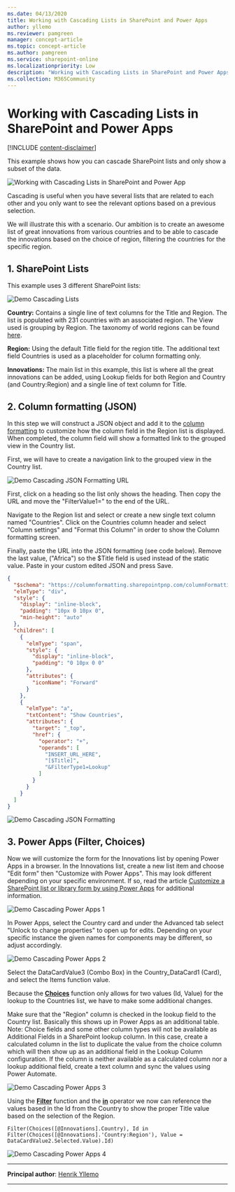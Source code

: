 ```yaml
---
ms.date: 04/13/2020
title: Working with Cascading Lists in SharePoint and Power Apps
author: yllemo
ms.reviewer: pamgreen
manager: concept-article
ms.topic: concept-article
ms.author: pamgreen
ms.service: sharepoint-online
ms.localizationpriority: Low
description: "Working with Cascading Lists in SharePoint and Power Apps"
ms.collection: M365Community
---
```


# Working with Cascading Lists in SharePoint and Power Apps

[!INCLUDE [content-disclaimer](includes/content-disclaimer.md)]

This example shows how you can cascade SharePoint lists and only show a subset of the data.

![Working with Cascading Lists in SharePoint and Power App](media/working-with-cascading-lists-in-sharepoint-and-powerapps/demo-cascading-lists-in-sharepoint.gif)

Cascading is useful when you have several lists that are related to each other and you only want to see the relevant options based on a previous selection.

We will illustrate this with a scenario. Our ambition is to create an awesome list of great innovations from various countries and to be able to cascade the innovations based on the choice of region, filtering the countries for the specific region.

## 1. SharePoint Lists

This example uses 3 different SharePoint lists:

![Demo Cascading Lists](media/working-with-cascading-lists-in-sharepoint-and-powerapps/demo-cascading-lists.png)

**Country:** Contains a single line of text columns for the Title and Region. The list is populated with 231 countries with an associated region. The View used is grouping by Region. The taxonomy of world regions can be found [here](https://almbok.com/taxonomy/world_regions).

**Region:** Using the default Title field for the region title. The additional text field Countries is used as a placeholder for column formatting only.

**Innovations:** The main list in this example, this list is where all the great innovations can be added, using Lookup fields for both Region and Country (and Country:Region) and a single line of text column for Title.

## 2. Column formatting (JSON)

In this step we will construct a JSON object and add it to the [column formatting](/sharepoint/dev/declarative-customization/column-formatting) to customize how the column field in the Region list is displayed. When completed, the column field will show a formatted link to the grouped view in the Country list.

First, we will have to create a navigation link to the grouped view in the Country list.

![Demo Cascading JSON Formatting URL](media/working-with-cascading-lists-in-sharepoint-and-powerapps/demo-cascading-json-formatting-url.png)

First, click on a heading so the list only shows the heading. Then copy the URL and move the "FilterValue1=" to the end of the URL.

Navigate to the Region list and select or create a new single text column named "Countries". Click on the Countries column header and select "Column settings" and "Format this Column" in order to show the Column formatting screen.

Finally, paste the URL into the JSON formatting (see code below). Remove the last value, ("Africa") so the $Title field is used instead of the static value. Paste in your custom edited JSON and press Save.

``` json
{
  "$schema": "https://columnformatting.sharepointpnp.com/columnFormattingSchema.json",
  "elmType": "div",
  "style": {
    "display": "inline-block",
    "padding": "10px 0 10px 0",
    "min-height": "auto"
  },
  "children": [
    {
      "elmType": "span",
      "style": {
        "display": "inline-block",
        "padding": "0 10px 0 0"
      },
      "attributes": {
        "iconName": "Forward"
      }
    },
    {
      "elmType": "a",
      "txtContent": "Show Countries",
      "attributes": {
        "target": "_top",
        "href": {
          "operator": "+",
          "operands": [
            "INSERT_URL_HERE",
            "[$Title]",
            "&FilterType1=Lookup"
          ]
        }
      }
    }
  ]
}
```

![Demo Cascading JSON Formatting](media/working-with-cascading-lists-in-sharepoint-and-powerapps/demo-cascading-json-formatting.png)

## 3. Power Apps (Filter, Choices)

Now we will customize the form for the Innovations list by opening Power Apps in a browser. In the Innovations list, create a new list item and choose "Edit form" then "Customize with Power Apps". This may look different depending on your specific environment. If so, read the article [Customize a SharePoint list or library form by using Power Apps](/powerapps/maker/canvas-apps/customize-list-form) for additional information.

![Demo Cascading Power Apps 1](media/working-with-cascading-lists-in-sharepoint-and-powerapps/demo-cascading-powerapps-1.png)

In Power Apps, select the Country card and under the Advanced tab select "Unlock to change properties" to open up for edits. Depending on your specific instance the given names for components may be different, so adjust accordingly.

![Demo Cascading Power Apps 2](media/working-with-cascading-lists-in-sharepoint-and-powerapps/demo-cascading-powerapps-2.png)

Select the DataCardValue3 (Combo Box) in the Country_DataCard1 (Card), and select the Items function value.

Because the **[Choices](/powerapps/maker/canvas-apps/functions/function-choices)** function only allows for two values (Id, Value) for the lookup to the Countries list, we have to make some additional changes.

Make sure that the "Region" column is checked in the lookup field to the Country list. Basically this shows up in Power Apps as an additional table.  
Note: Choice fields and some other column types will not be available as Additional Fields in a SharePoint lookup column.  In this case, create a calculated column in the list to duplicate the value from the choice column which will then show up as an additional field in the Lookup Column configuration. If the column is neither available as a calculated column nor a lookup additional field, create a text column and sync the values using Power Automate.

![Demo Cascading Power Apps 3](media/working-with-cascading-lists-in-sharepoint-and-powerapps/demo-cascading-powerapps-3.png)

Using the **[Filter](/powerapps/maker/canvas-apps/functions/function-filter-lookup)** function and the **[in](/powerapps/maker/canvas-apps/functions/operators#in-and-exactin-operators)** operator we now can reference the values based in the Id from the Country to show the proper Title value based on the selection of the Region.

``` powerapps
Filter(Choices([@Innovations].Country), Id in Filter(Choices([@Innovations].'Country:Region'), Value = DataCardValue2.Selected.Value).Id)
```

![Demo Cascading Power Apps 4](media/working-with-cascading-lists-in-sharepoint-and-powerapps/demo-cascading-powerapps-4.png)

------

**Principal author**: [Henrik Yllemo](https://www.linkedin.com/in/yllemo)

------

